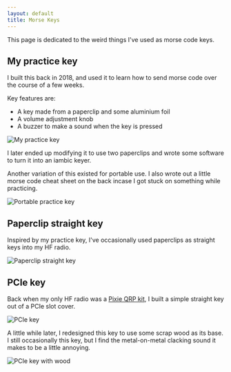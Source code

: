 ```yaml
---
layout: default
title: Morse Keys
---
```


This page is dedicated to the weird things I've used as morse code keys.

## My practice key

I built this back in 2018, and used it to learn how to send morse code over the course of a few weeks.

Key features are:

- A key made from a paperclip and some aluminium foil
- A volume adjustment knob
- A buzzer to make a sound when the key is pressed

![My practice key](/assets/radio/keys/practice-key.jpg)

I later ended up modifying it to use two paperclips and wrote some software to turn it into an iambic keyer.

Another variation of this existed for portable use. I also wrote out a little morse code cheat sheet on the back incase I got stuck on something while practicing.

![Portable practice key](/assets/radio/keys/portable-practice-key.jpg)

## Paperclip straight key

Inspired by my practice key, I've occasionally used paperclips as straight keys into my HF radio.

![Paperclip straight key](/assets/radio/keys/paperclip-straight.jpg)

## PCIe key

Back when my only HF radio was a [Pixie QRP kit](/radio/pixie), I built a simple straight key out of a PCIe slot cover.

![PCIe key](/assets/radio/keys/pcie-key-v1.jpg)

A little while later, I redesigned this key to use some scrap wood as its base. I still occasionally this key, but I find the metal-on-metal clacking sound it makes to be a little annoying.

![PCIe key with wood](/assets/radio/keys/pcie-key.jpg)

